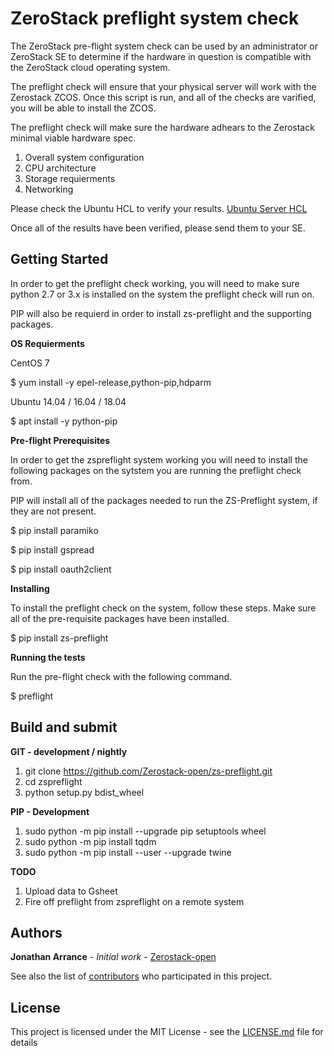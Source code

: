 ZeroStack preflight system check
================================

The ZeroStack pre-flight system check can be used by an administrator or ZeroStack SE to determine if the hardware in question is compatible with the ZeroStack cloud operating system.


The preflight check will ensure that your physical server will work with the Zerostack ZCOS. Once this script is run, and
all of the checks are varified, you will be able to install the ZCOS.


The preflight check will make sure the hardware adhears to the Zerostack minimal viable hardware spec.


1. Overall system configuration
2. CPU architecture
3. Storage requierments
4. Networking


Please check the Ubuntu HCL to verify your results.
[Ubuntu Server HCL](https://certification.ubuntu.com/server/)


Once all of the results have been verified, please send them to your SE.

Getting Started
---------------

In order to get the preflight check working, you will need to make sure python 2.7 or 3.x is installed on the system the preflight check will run on.


PIP will also be requierd in order to install zs-preflight and the supporting packages.


**OS Requierments**

CentOS 7

$ yum install -y epel-release,python-pip,hdparm

Ubuntu 14.04 / 16.04 / 18.04

$ apt install -y python-pip


**Pre-flight Prerequisites**

In order to get the zspreflight system working you will need to install the following packages on the sytstem you are running the preflight check from.

PIP will install all of the packages needed to run the ZS-Preflight system, if they are not present.

$ pip install paramiko


$ pip install gspread


$ pip install oauth2client


**Installing**

To install the preflight check on the system, follow these steps. Make sure all of the pre-requisite packages have been installed.


$ pip install zs-preflight


**Running the tests**

Run the pre-flight check with the following command.


$ preflight


Build and submit
----------------


**GIT - development / nightly**


1. git clone https://github.com/Zerostack-open/zs-preflight.git
2. cd zspreflight
3. python setup.py bdist_wheel


**PIP - Development**


1. sudo python -m pip install --upgrade pip setuptools wheel
2. sudo python -m pip install tqdm
3. sudo python -m pip install --user --upgrade twine


**TODO**


1. Upload data to Gsheet
2. Fire off preflight from zspreflight on a remote system


Authors
-------


**Jonathan Arrance** - *Initial work* - [Zerostack-open](https://github.com/Zerostack-open)


See also the list of [contributors](https://github.com/JonathanArrance) who participated in this project.


License
-------


This project is licensed under the MIT License - see the [LICENSE.md](https://github.com/Zerostack-open/zs-preflight/blob/master/LICENSE) file for details